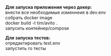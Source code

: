 **Для запуска приложения через докер:** <br /> 
внести все необходимые изменнеия в dev.env <br />
собрать docker image <br />
docker build -t tim/avito . <br />
запусить контейнер/compose  <br />

**Для запуска тестов:** <br />
отредактировать test.env  <br />
запустить го тесты  <br />
